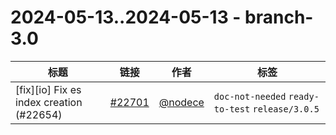 # 2024-05-13..2024-05-13 - branch-3.0
| 标题 | 链接 | 作者 | 标签 |
| - | :--: | :--: | - |
| [fix][io] Fix es index creation (#22654) | [#22701](https://github.com/apache/pulsar/pull/22701) | [@nodece](https://github.com/nodece) | `doc-not-needed` `ready-to-test` `release/3.0.5`  | 

